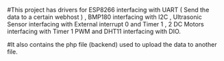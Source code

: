 #This project has drivers for ESP8266 interfacing with UART ( Send the data to a certain webhost ) , BMP180 interfacing with I2C , Ultrasonic Sensor interfacing with External interrupt 0 and Timer 1 , 2 DC Motors interfacing with Timer 1 PWM and DHT11 interfacing with DIO.

#It also contains the php file (backend) used to upload the data to another file.
